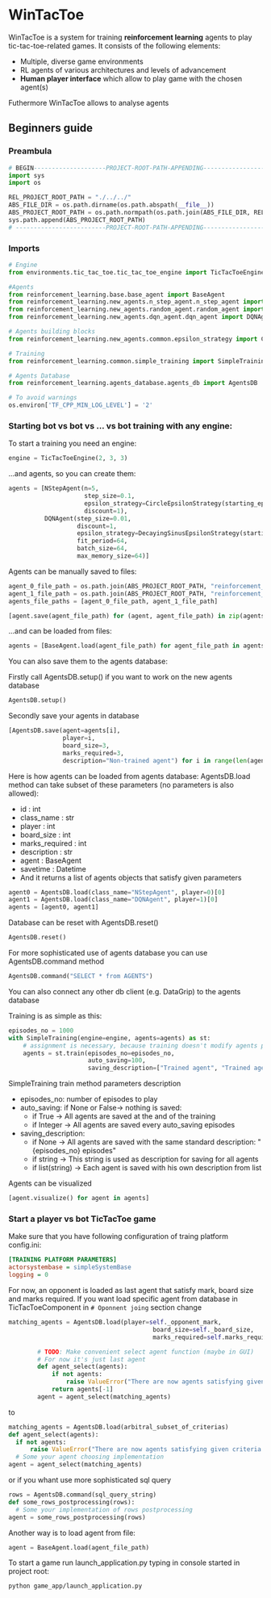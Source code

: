 # WinTacToe
WinTacToe is a system for training **reinforcement learning** agents to play tic-tac-toe-related games.
It consists of the following elements:
* Multiple, diverse game environments
* RL agents of various architectures and levels of advancement
* **Human player interface** which allow to play game with the chosen agent(s)

Futhermore WinTacToe allows to analyse agents



## Beginners guide
### Preambula
```python
# BEGIN--------------------PROJECT-ROOT-PATH-APPENDING-------------------------#
import sys
import os

REL_PROJECT_ROOT_PATH = "./../../"
ABS_FILE_DIR = os.path.dirname(os.path.abspath(__file__))
ABS_PROJECT_ROOT_PATH = os.path.normpath(os.path.join(ABS_FILE_DIR, REL_PROJECT_ROOT_PATH))
sys.path.append(ABS_PROJECT_ROOT_PATH)
# -------------------------PROJECT-ROOT-PATH-APPENDING----------------------END#
```

### Imports
```python
# Engine
from environments.tic_tac_toe.tic_tac_toe_engine import TicTacToeEngine

#Agents
from reinforcement_learning.base.base_agent import BaseAgent
from reinforcement_learning.new_agents.n_step_agent.n_step_agent import NStepAgent
from reinforcement_learning.new_agents.random_agent.random_agent import RandomAgent
from reinforcement_learning.new_agents.dqn_agent.dqn_agent import DQNAgent

# Agents building blocks
from reinforcement_learning.new_agents.common.epsilon_strategy import ConstantEpsilonStrategy, CircleEpsilonStrategy, DecayingSinusEpsilonStrategy

# Training
from reinforcement_learning.common.simple_training import SimpleTraining

# Agents Database
from reinforcement_learning.agents_database.agents_db import AgentsDB

# To avoid warnings
os.environ['TF_CPP_MIN_LOG_LEVEL'] = '2'
```
### Starting bot vs bot vs ... vs bot training with any engine:

To start a training you need an engine:
```python
engine = TicTacToeEngine(2, 3, 3)
```

...and agents, so you can create them:
```python
agents = [NStepAgent(n=5,
                     step_size=0.1,
                     epsilon_strategy=CircleEpsilonStrategy(starting_epsilon_value=0.1, exploration_part=0.7),
                     discount=1),
          DQNAgent(step_size=0.01,
                   discount=1,
                   epsilon_strategy=DecayingSinusEpsilonStrategy(starting_epsilon_value=0.1, exploration_part=0.7),
                   fit_period=64,
                   batch_size=64,
                   max_memory_size=64)]
```
Agents can be manually saved to files:
```python
agent_0_file_path = os.path.join(ABS_PROJECT_ROOT_PATH, "reinforcement_learning", "common", "trained_agents", "agent0.rl_agent")
agent_1_file_path = os.path.join(ABS_PROJECT_ROOT_PATH, "reinforcement_learning", "common", "trained_agents", "agent1.rl_agent")
agents_file_paths = [agent_0_file_path, agent_1_file_path]

[agent.save(agent_file_path) for (agent, agent_file_path) in zip(agents, agents_file_paths)]
```
...and can be loaded from files:
```python
agents = [BaseAgent.load(agent_file_path) for agent_file_path in agents_file_paths]
```

You can also save them to the agents database:

Firstly call AgentsDB.setup() if you want to work on the new agents database
```python
AgentsDB.setup()
```

Secondly save your agents in database
```python
[AgentsDB.save(agent=agents[i],
               player=i,
               board_size=3,
               marks_required=3,
               description="Non-trained agent") for i in range(len(agents))]
```
Here is how agents can be loaded from agents database:
AgentsDB.load method can take subset of these parameters (no parameters is also allowed):
- id : int
- class_name : str
- player : int
- board_size : int
- marks_required : int
- description : str
- agent : BaseAgent
- savetime : Datetime
- And it returns a list of agents objects that satisfy given parameters
```python
agent0 = AgentsDB.load(class_name="NStepAgent", player=0)[0]
agent1 = AgentsDB.load(class_name="DQNAgent", player=1)[0]
agents = [agent0, agent1]
```

Database can be reset with AgentsDB.reset()
```python
AgentsDB.reset()
```

For more sophisticated use of agents database you can use AgentsDB.command method
```python
AgentsDB.command("SELECT * from AGENTS")
```

You can also connect any other db client (e.g. DataGrip) to the agents database

Training is as simple as this:
```python
episodes_no = 1000
with SimpleTraining(engine=engine, agents=agents) as st:
    # assignment is necessary, because training doesn't modify agents provided in constructor
    agents = st.train(episodes_no=episodes_no,
                      auto_saving=100,
                      saving_description=["Trained agent", "Trained agent"])
```
SimpleTraining train method parameters description
- episodes_no: number of episodes to play
- auto_saving:
if None or False-> nothing is saved:
  - if True -> All agents are saved at the and of the training
  - if Integer -> All agents are saved every auto_saving episodes
- saving_description:
  - if None -> All agents are saved with the same standard description: "{episodes_no} episodes"
  - if string -> This string is used as description for saving for all agents
  - if list(string) -> Each agent is saved with his own description from list

Agents can be visualized
```python
[agent.visualize() for agent in agents]
```

### Start a player vs bot TicTacToe game
Make sure that you have following configuration of traing platform config.ini:
```ini
[TRAINING PLATFORM PARAMETERS]
actorsystembase = simpleSystemBase
logging = 0
```
For now, an opponent is loaded as last agent that satisfy mark, board size and marks required.
If you want load specific agent from database in TicTacToeComponent in ```# Oponnent joing``` section change
```python
matching_agents = AgentsDB.load(player=self._opponent_mark,
                                        board_size=self._board_size,
                                        marks_required=self.marks_required)  # List of all agents that satisfy criteria

        # TODO: Make convenient select agent function (maybe in GUI)
        # For now it's just last agent
        def agent_select(agents):
            if not agents:
                raise ValueError("There are now agents satisfying given criteria in the Agents Database")
            return agents[-1]
        agent = agent_select(matching_agents)
```
to
```python
matching_agents = AgentsDB.load(arbitral_subset_of_criterias)
def agent_select(agents):
  if not agents:
      raise ValueError("There are now agents satisfying given criteria in the Agents Database")
  # Some your agent choosing implementation
agent = agent_select(matching_agents)
```
or if you whant use more sophisticated sql query
```python
rows = AgentsDB.command(sql_query_string)
def some_rows_postprocessing(rows):
  # Some your implementation of rows postprocessing
agent = some_rows_postprocessing(rows)
```

Another way is to load agent from file:
```python
agent = BaseAgent.load(agent_file_path)
```

To start a game run launch_application.py typing in console started in project root:
```bash
python game_app/launch_application.py
```

